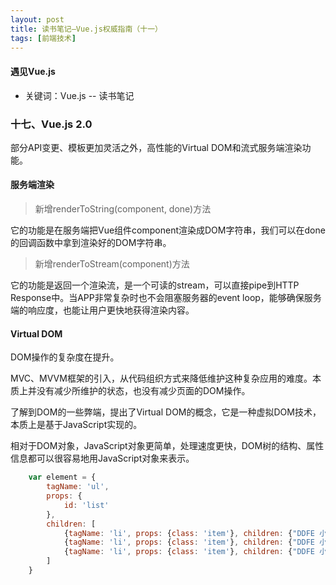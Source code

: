 ```yaml
---
layout: post
title: 读书笔记—Vue.js权威指南（十一）
tags: [前端技术]
---
```

#### 遇见Vue.js

* 关键词：Vue.js -- 读书笔记

### 十七、Vue.js 2.0

部分API变更、模板更加灵活之外，高性能的Virtual DOM和流式服务端渲染功能。

#### 服务端渲染

> 新增renderToString(component, done)方法

它的功能是在服务端把Vue组件component渲染成DOM字符串，我们可以在done的回调函数中拿到渲染好的DOM字符串。

> 新增renderToStream(component)方法

它的功能是返回一个渲染流，是一个可读的stream，可以直接pipe到HTTP Response中。当APP非常复杂时也不会阻塞服务器的event loop，能够确保服务端的响应度，也能让用户更快地获得渲染内容。

#### Virtual DOM

DOM操作的复杂度在提升。

MVC、MVVM框架的引入，从代码组织方式来降低维护这种复杂应用的难度。本质上并没有减少所维护的状态，也没有减少页面的DOM操作。

了解到DOM的一些弊端，提出了Virtual DOM的概念，它是一种虚拟DOM技术，本质上是基于JavaScript实现的。

相对于DOM对象，JavaScript对象更简单，处理速度更快，DOM树的结构、属性信息都可以很容易地用JavaScript对象来表示。

```javascript
    var element = {
        tagName: 'ul',
        props: {
            id: 'list'
        },
        children: [
            {tagName: 'li', props: {class: 'item'}, children: {"DDFE 小Z"}}，
            {tagName: 'li', props: {class: 'item'}, children: {"DDFE 小H"}}，
            {tagName: 'li', props: {class: 'item'}, children: {"DDFE 小S"}}
        ]
    }
```













